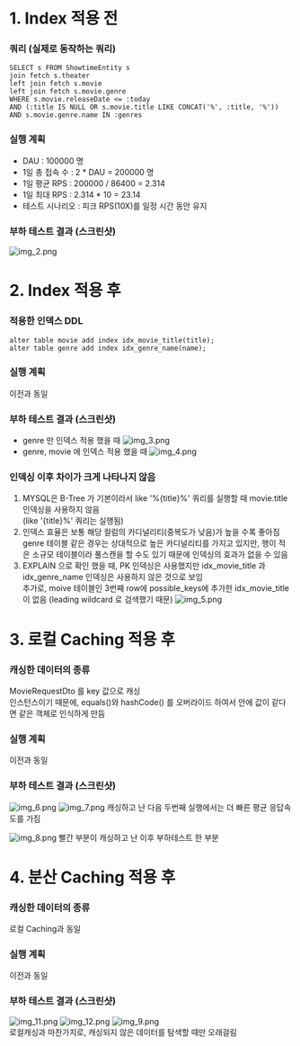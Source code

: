 # 1. Index 적용 전

### 쿼리 (실제로 동작하는 쿼리)
```
SELECT s FROM ShowtimeEntity s  
join fetch s.theater  
left join fetch s.movie  
left join fetch s.movie.genre  
WHERE s.movie.releaseDate <= :today  
AND (:title IS NULL OR s.movie.title LIKE CONCAT('%', :title, '%'))  
AND s.movie.genre.name IN :genres  
```
### 실행 계획
- DAU : 100000 명
- 1일 총 접속 수 : 2 * DAU = 200000 명
- 1일 평균 RPS : 200000 / 86400 = 2.314
- 1일 최대 RPS : 2.314 * 10 = 23.14
- 테스트 시나리오 : 피크 RPS(10X)를 일정 시간 동안 유지

### 부하 테스트 결과 (스크린샷)
![img_2.png](img_2.png)

# 2. Index 적용 후

### 적용한 인덱스 DDL

```
alter table movie add index idx_movie_title(title);
alter table genre add index idx_genre_name(name);
```
### 실행 계획
이전과 동일

### 부하 테스트 결과 (스크린샷)
- genre 만 인덱스 적용 했을 때
![img_3.png](img_3.png)
- genre, movie 에 인덱스 적용 했을 때
![img_4.png](img_4.png)

### 인덱싱 이후 차이가 크게 나타나지 않음  
 1. MYSQL은 B-Tree 가 기본이라서 like '%{title}%' 쿼리를 실행할 때 movie.title 인덱싱을 사용하지 않음  
 (like '{title}%' 쿼리는 실행됨)  
 2. 인덱스 효율은 보통 해당 컬럼의 카디널리티(중복도가 낮음)가 높을 수록 좋아짐  
 genre 테이블 같은 경우는 상대적으로 높은 카디널리티를 가지고 있지만, 행이 적은 소규모 테이블이라 풀스캔을 할 수도 있기 때문에 인덱싱의 효과가 없을 수 있음
 3. EXPLAIN 으로 확인 했을 때, PK 인덱싱은 사용했지만 idx_movie_title 과 idx_genre_name 인덱싱은 사용하지 않은 것으로 보임  
    추가로, moive 테이블인 3번째 row에 possible_keys에 추가한 idx_movie_title이 없음 (leading wildcard 로 검색했기 때문)
  ![img_5.png](img_5.png)


# 3. 로컬 Caching 적용 후

### 캐싱한 데이터의 종류
MovieRequestDto 를 key 값으로 캐싱  
인스턴스이기 때문에, equals()와 hashCode() 를 오버라이드 하여서 안에 값이 같다면 같은 객체로 인식하게 만듬

### 실행 계획
이전과 동일

### 부하 테스트 결과 (스크린샷)
![img_6.png](img_6.png)
![img_7.png](img_7.png)
캐싱하고 난 다음 두번째 실행에서는 더 빠른 평균 응답속도를 가짐

![img_8.png](img_8.png)
빨간 부분이 캐싱하고 난 이후 부하테스트 한 부분
# 4. 분산 Caching 적용 후

### 캐싱한 데이터의 종류
로컬 Caching과 동일

### 실행 계획
이전과 동일

### 부하 테스트 결과 (스크린샷)
![img_11.png](img_11.png)
![img_12.png](img_12.png)
![img_9.png](img_9.png)  
로컬캐싱과 마찬가지로, 캐싱되지 않은 데이터를 탐색할 때만 오래걸림

